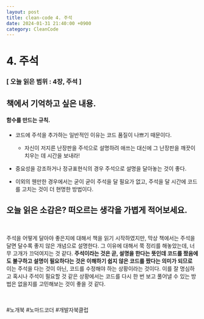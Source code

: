 ```yaml
---
layout: post
title: clean-code 4. 주석
date: 2024-01-31 21:40:00 +0900
category: CleanCode
---
```


# 4. 주석

### [ 오늘 읽은 범위 : 4장, 주석 ]

## 책에서 기억하고 싶은 내용.

#### 함수를 만드는 규칙.

- 코드에 주석을 추가하는 일반적인 이유는 코드 품질이 나쁘기 때문이다.

  - 자신이 저지른 난장판을 주석으로 설명하려 애쓰는 대신에 그 난장판을 깨끗이 치우는 데 시간을 보내라!

- 중요성을 강조하거나 정규표현식의 경우 주석으로 설명을 달아놓는 것이 좋다.

- 이외의 웬만한 경우에서는 굳이 굳이 주석을 달 필요가 없고, 주석을 달 시간에 코드를 고치는 것이 더 현명한 방법이다.

## 오늘 읽은 소감은? 떠오르는 생각을 가볍게 적어보세요.

<br>

주석을 어떻게 달아야 좋은지에 대해서 책을 읽기 시작하였지만, 막상 책에서는 주석을 달면 달수록 좋지 않은 개념으로 설명한다. 그 이유에 대해서 쭉 정리를 해놓았는데,
너무 고개가 끄덕여지는 것 같다. <b>주석이라는 것은 곧, 설명을 한다는 뜻인데 코드를 짰음에도 불구하고 설명이 필요하다는 것은 이해하기 쉽지 않은 코드를 짰다는 의미가 되므로</b>
이는 주석을 다는 것이 아닌, 코드를 수정해야 하는 상황이라는 것이다. 이를 잘 명심하고 혹시나 주석이 필요할 것 같은 상황에서는 코드를 다시 한 번 보고 풀어낼 수 있는 방법은 없을지를 고민해보는 것이 좋을 것 같다.

<br>

<br>
#노개북 #노마드코더 #개발자북클럽
